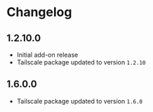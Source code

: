 # Changelog

## 1.2.10.0

- Initial add-on release
- Tailscale package updated to version `1.2.10`

## 1.6.0.0

- Tailscale package updated to version `1.6.0`
